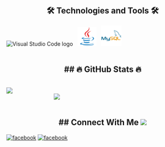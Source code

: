 <h2 align="center">🛠 Technologies and Tools 🛠</h2>
<span><img src="https://img.shields.io/badge/VS%20Code-282C34?logo=visual-studio-code&logoColor=007ACC" alt="Visual Studio Code logo" title="Visual Studio Code" height="25" /></span>
&nbsp;
<span><img src="https://raw.githubusercontent.com/devicons/devicon/master/icons/java/java-original.svg" alt="java" width="50" height="50"/></span>
&nbsp;
<span><img src="https://raw.githubusercontent.com/devicons/devicon/master/icons/mysql/mysql-original-wordmark.svg" alt="mysql" width="54" height="54"/></span>
&nbsp;
<br />
<br />
<h2 align="center">## 🔥 GitHub Stats 🔥</h2>
<br>
<div align=center>
  <a href="#" title="Github stats">
    <img width="420" align="left" src="https://github-readme-stats.vercel.app/api?username=trankimphu0609&show_icons=true&theme=dracula" />
  </a>
  <a href="#" title="Most Used Languages">
    <img align="right" width="380" src="https://github-readme-stats.vercel.app/api/top-langs/?username=trankimphu0609&hide=c%23,powershell,Mathematica,Ruby,Objective-C,Objective-C%2b%2b,Cuda&title_color=61dafb&text_color=ffffff&icon_color=61dafb&bg_color=20232a&langs_count=8&layout=compact&border_color=61dafb" />
  </a>
</div>
<br />
<br />

<h2 align="center">## Connect With Me <img src="https://media.giphy.com/media/hvRJCLFzcasrR4ia7z/giphy.gif" width="5px"></a></h2>
<a href="https://www.facebook.com/trankimphu0609/" target="blank"><img align="center" src="https://img.shields.io/badge/Facebook-1877F2?style=for-the-badge&logo=facebook&logoColor=white" alt="facebook"/></a>
<a href="https://www.instagram.com/trankimphu0609/" target="blank"><img align="center" src="https://img.shields.io/badge/Instagram-fd009b?style=for-the-badge&logo=instagram&logoColor=white" alt="facebook"/></a>
